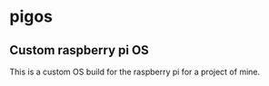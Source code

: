 # pigos
Custom raspberry pi OS
-
This is a custom OS build for the raspberry pi for a project of mine.
